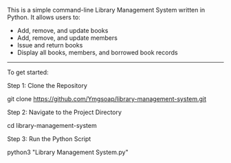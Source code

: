 This is a simple command-line Library Management System written in Python. It allows users to:

- Add, remove, and update books
- Add, remove, and update members
- Issue and return books
- Display all books, members, and borrowed book records

- ----------------------

To get started:

Step 1: Clone the Repository

  git clone https://github.com/Ymgsoap/library-management-system.git

Step 2: Navigate to the Project Directory

  cd library-management-system

Step 3: Run the Python Script

  python3 "Library Management System.py"
